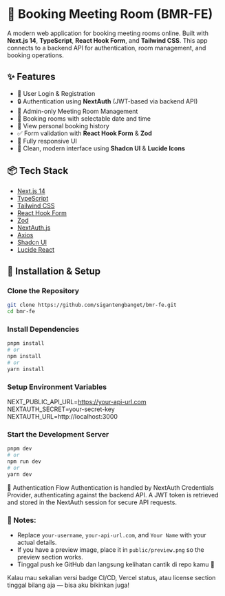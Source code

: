 # 📅 Booking Meeting Room (BMR-FE)

A modern web application for booking meeting rooms online. Built with **Next.js 14**, **TypeScript**, **React Hook Form**, and **Tailwind CSS**. This app connects to a backend API for authentication, room management, and booking operations.

## ✨ Features

- 📄 User Login & Registration
- 🔒 Authentication using **NextAuth** (JWT-based via backend API)
- 🏢 Admin-only Meeting Room Management
- 📆 Booking rooms with selectable date and time
- 📃 View personal booking history
- ✅ Form validation with **React Hook Form** & **Zod**
- 💬 Fully responsive UI
- 🎨 Clean, modern interface using **Shadcn UI** & **Lucide Icons**

## 📦 Tech Stack

- [Next.js 14](https://nextjs.org/)
- [TypeScript](https://www.typescriptlang.org/)
- [Tailwind CSS](https://tailwindcss.com/)
- [React Hook Form](https://react-hook-form.com/)
- [Zod](https://github.com/colinhacks/zod)
- [NextAuth.js](https://next-auth.js.org/)
- [Axios](https://axios-http.com/)
- [Shadcn UI](https://ui.shadcn.dev/)
- [Lucide React](https://lucide.dev/)

## 📑 Installation & Setup

### Clone the Repository
```bash
git clone https://github.com/sigantengbanget/bmr-fe.git
cd bmr-fe
```

### Install Dependencies
```bash
pnpm install
# or
npm install
# or
yarn install 
```
### Setup Environment Variables

NEXT_PUBLIC_API_URL=https://your-api-url.com
NEXTAUTH_SECRET=your-secret-key
NEXTAUTH_URL=http://localhost:3000

### Start the Development Server

```bash
pnpm dev
# or
npm run dev
# or
yarn dev
```

🔐 Authentication Flow
Authentication is handled by NextAuth Credentials Provider, authenticating against the backend API. A JWT token is retrieved and stored in the NextAuth session for secure API requests.

### 📌 Notes:
- Replace `your-username`, `your-api-url.com`, and `Your Name` with your actual details.
- If you have a preview image, place it in `public/preview.png` so the preview section works.
- Tinggal push ke GitHub dan langsung kelihatan cantik di repo kamu 🚀

Kalau mau sekalian versi badge CI/CD, Vercel status, atau license section tinggal bilang aja — bisa aku bikinkan juga!
